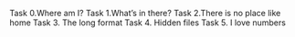 Task 0.Where am I?
Task 1.What’s in there?
Task 2.There is no place like home
Task 3. The long format
Task 4. Hidden files
Task 5. I love numbers
